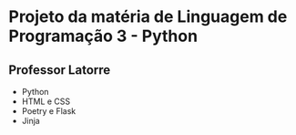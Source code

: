 # Projeto da matéria de Linguagem de Programação 3 - Python
## Professor Latorre
- Python
- HTML e CSS
- Poetry e Flask
- Jinja
